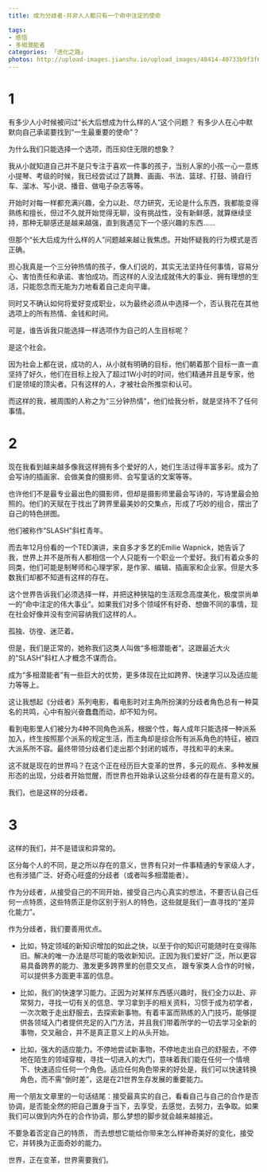 ```yaml
---
title: 成为分歧者-并非人人都只有一个命中注定的使命

tags:
- 感悟
- 多相潜能者
categories: 「进化之路」
photos: http://upload-images.jianshu.io/upload_images/48414-40733b9f3f6d7eab.png?imageMogr2/auto-orient/strip%7CimageView2/2/w/1240
---
```


# 1
有多少人小时候被问过“长大后想成为什么样的人“这个问题？
有多少人在心中默默向自己承诺要找到“一生最重要的使命”？

为什么我们只能选择一个选项，而压抑住无限的想象？

我从小就知道自己并不是只专注于喜欢一件事的孩子，当别人家的小孩一心一意练小提琴、考级的时候，我已经尝试过了跳舞、画画、书法、篮球、打鼓、骑自行车、溜冰、写小说、播音、做电子杂志等等。

开始时对每一样都充满兴趣，全力以赴、尽力研究，无论是什么东西，我都能变得熟练和擅长，但过不久就开始觉得无聊，没有挑战性，没有新鲜感，就算继续坚持，那种无聊感还是越来越强，直到我遇见下一个感兴趣的东西……

但那个“长大后成为什么样的人”问题越来越让我焦虑。开始怀疑我的行为模式是否正确。

担心我真是一个三分钟热情的孩子，像人们说的，其实无法坚持任何事情，容易分心、害怕责任和承诺、害怕成功。而这样的人没法成就伟大的事业、拥有理想的生活，只能怨念而无能为力地看着自己走向平庸。

同时又不确认如何将爱好变成职业，以为最终必须从中选择一个，否认我花在其他选项上的所有热情、金钱和时间。

可是，谁告诉我只能选择一样选项作为自己的人生目标呢？

是这个社会。

因为社会上都在说，成功的人，从小就有明确的目标，他们朝着那个目标一直一直坚持了好久，他们在目标上投入了超过1W小时的时间，他们精通并且是专家，他们是领域的顶尖者。只有这样的人，才被社会所推崇和认可。

而这样的我，被周围的人称之为“三分钟热情”，他们给我分析，就是坚持不了任何事情。

# 2
现在我看到越来越多像我这样拥有多个爱好的人，她们生活过得丰富多彩。成为了会写诗的插画家、会做美食的摄影师、会写童话的文案等等。

也许他们不是最专业最出色的摄影师，但却是摄影师里最会写诗的，写诗里最会拍照的。他们的天赋在于找出了跨界里最美妙的交集点，形成了巧妙的组合，摆出了自己的特色拼图。

他们被称作“SLASH"斜杠青年。

而去年12月份看的一个TED演讲，来自多才多艺的Emilie Wapnick，她告诉了我，世界上并不是所有人都相信一个人只能有一个职业一个爱好。我们有着众多的同类，他们可能是制琴师和心理学家，是作家、编辑、插画家和企业家。但是大多数我们却都不知道有这样的存在。

这个世界告诉我们必须选择一样，并把这种狭隘的生活观念高度美化，极度崇尚单一的“命中注定的伟大事业”。如果我们对多个领域怀有好奇、想做不同的事情，现在社会好像并没有空间容纳我们这样的人。

孤独、彷徨、迷茫着。

但是，我们是正常的，她称我们这类人叫做“多相潜能者”。这跟最近大火的“SLASH”斜杠人才概念不谋而合。

成为“多相潜能者”有一些巨大的优势，更多体现在比如跨界、快速学习以及适应能力等等上。

这让我想起《分歧者》系列电影，看电影时对主角所扮演的分歧者角色总有一种莫名的共鸣，心中有股兴奋蠢蠢而动，却不知为何。

看到电影里人们被分为4种不同角色派系，根据个性，每人成年只能选择一种派系加入，终生按照那个派系的规定生活，而主角却是综合所有派系角色的特征，被四大派系所不容。最终带领分歧者们走出那个封闭的城市，寻找和平的未来。

这不就是现在的世界吗？在这个正在经历巨大变革的世界，多元的观点、多种发展形态的出现，分歧者开始觉醒，而世界也开始承认这些分歧者的存在是有意义的。

我们，也是这样的分歧者。

# 3
这样的我们，并不是错误和异常的。

区分每个人的不同，是之所以存在的意义，世界有只对一件事精通的专家级人才，也有涉猎广泛、好奇心旺盛的分歧者（或者叫多相潜能者）。

作为分歧者，从接受自己的不同开始，接受自己内心真实的想法，不要否认自己任何一点特质，这些特质正是你区别于别人的特色，这些就是我们一直寻找的“差异化能力”。

作为分歧者，我们要善用优点。

- 比如，特定领域的新知识增加的如此之快，以至于你的知识可能随时在变得陈旧。解决的唯一办法是尽可能的吸收新知识。正因为我们爱好广泛，所以更容易具备跨界的能力、激发更多跨界里的创意交叉点， 跟专家类人合作的时候，可以提供多方面更丰富的信息。

- 比如，我们的快速学习能力。正因为对某样东西感兴趣时，我们全力以赴、非常努力，寻找一切有关的信息、学习拿到手的相关资料，习惯于成为初学者，一次次敢于走出舒服去，去探索新事物。有着丰富而熟练的入门技巧，能够提供各领域入门者提供充足的入门方法，并且我们带着所学的一切去学习全新的事物，交叉融合，并不是真正意义上的从头开始。

- 比如，强大的适应能力。不停地尝试新事物，不停地走出自己的舒服去，不停地在陌生的领域穿梭，寻找一切进入的大门，意味着我们能在任何一个情境下、快速适应任何一个角色。适应任何角色带来的好处是，我们可以快速转换角色，而不需“倒时差”，这是在21世界生存发展的重要能力。

用一个朋友文章里的一句话结尾：接受最真实的自己，看看自己与自己的合作是否协调，是否能全然的把自己置身于当下，去享受，去感觉，去努力，去争取。如果我们可以做到内外在的合作协调，那么梦想的脚步就会越来越接近。

不要急着否定自己的特质， 而去想想它能给你带来怎么样神奇美好的变化，接受它，并转换为正面奇妙的能力。

世界，正在变革，世界需要我们。
